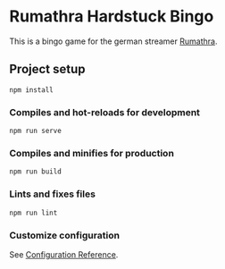 # Rumathra Hardstuck Bingo

This is a bingo game for the german streamer <a href="//twitch.tv/rumathra">Rumathra</a>.


## Project setup
```
npm install
```

### Compiles and hot-reloads for development
```
npm run serve
```

### Compiles and minifies for production
```
npm run build
```

### Lints and fixes files
```
npm run lint
```

### Customize configuration
See [Configuration Reference](https://cli.vuejs.org/config/).
